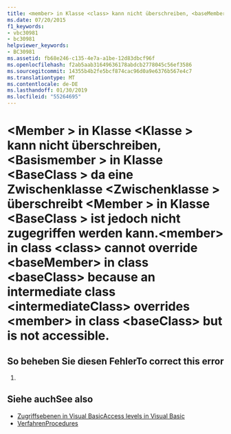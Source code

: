 ```yaml
---
title: <member> in Klasse <class> kann nicht überschreiben, <baseMember> in Klasse <baseClass> da eine Zwischenklasse <intermediateClass> überschreibt <member> in Klasse <baseClass> ist jedoch nicht zugegriffen werden kann.
ms.date: 07/20/2015
f1_keywords:
- vbc30981
- bc30981
helpviewer_keywords:
- BC30981
ms.assetid: fb68e246-c135-4e7a-a1be-12d83dbcf96f
ms.openlocfilehash: f2ab5aab31649636178abdcb2778045c56ef3586
ms.sourcegitcommit: 14355b4b2fe5bcf874cac96d0a9e6376b567e4c7
ms.translationtype: MT
ms.contentlocale: de-DE
ms.lasthandoff: 01/30/2019
ms.locfileid: "55264695"
---
```

# <a name="member-in-class-class-cannot-override-basemember-in-class-baseclass-because-an-intermediate-class-intermediateclass-overrides-member-in-class-baseclass-but-is-not-accessible"></a><span data-ttu-id="072ad-102">\<Member > in Klasse \<Klasse > kann nicht überschreiben, \<Basismember > in Klasse \<BaseClass > da eine Zwischenklasse \<Zwischenklasse > überschreibt \<Member > in Klasse \<BaseClass > ist jedoch nicht zugegriffen werden kann.</span><span class="sxs-lookup"><span data-stu-id="072ad-102">\<member> in class \<class> cannot override \<baseMember> in class \<baseClass> because an intermediate class \<intermediateClass> overrides \<member> in class \<baseClass> but is not accessible.</span></span>
## <a name="to-correct-this-error"></a><span data-ttu-id="072ad-103">So beheben Sie diesen Fehler</span><span class="sxs-lookup"><span data-stu-id="072ad-103">To correct this error</span></span>  
  
1.  
  
## <a name="see-also"></a><span data-ttu-id="072ad-104">Siehe auch</span><span class="sxs-lookup"><span data-stu-id="072ad-104">See also</span></span>
- [<span data-ttu-id="072ad-105">Zugriffsebenen in Visual Basic</span><span class="sxs-lookup"><span data-stu-id="072ad-105">Access levels in Visual Basic</span></span>](../../visual-basic/programming-guide/language-features/declared-elements/access-levels.md)
- [<span data-ttu-id="072ad-106">Verfahren</span><span class="sxs-lookup"><span data-stu-id="072ad-106">Procedures</span></span>](../../visual-basic/programming-guide/language-features/procedures/index.md)

